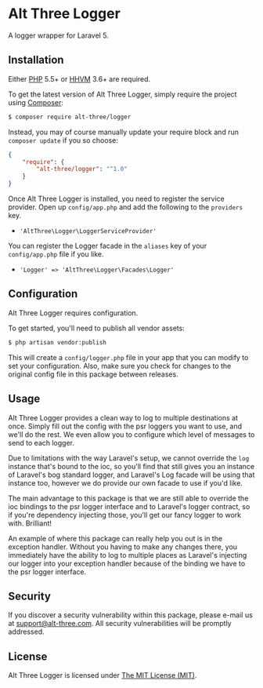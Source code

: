 # Alt Three Logger

A logger wrapper for Laravel 5.


## Installation

Either [PHP](https://php.net) 5.5+ or [HHVM](http://hhvm.com) 3.6+ are required.

To get the latest version of Alt Three Logger, simply require the project using [Composer](https://getcomposer.org):

```bash
$ composer require alt-three/logger
```

Instead, you may of course manually update your require block and run `composer update` if you so choose:

```json
{
    "require": {
        "alt-three/logger": "^1.0"
    }
}
```

Once Alt Three Logger is installed, you need to register the service provider. Open up `config/app.php` and add the following to the `providers` key.

* `'AltThree\Logger\LoggerServiceProvider'`

You can register the Logger facade in the `aliases` key of your `config/app.php` file if you like.

* `'Logger' => 'AltThree\Logger\Facades\Logger'`


## Configuration

Alt Three Logger requires configuration.

To get started, you'll need to publish all vendor assets:

```bash
$ php artisan vendor:publish
```

This will create a `config/logger.php` file in your app that you can modify to set your configuration. Also, make sure you check for changes to the original config file in this package between releases.


## Usage

Alt Three Logger provides a clean way to log to multiple destinations at once. Simply fill out the config with the psr loggers you want to use, and we'll do the rest. We even allow you to configure which level of messages to send to each logger.

Due to limitations with the way Laravel's setup, we cannot override the `log` instance that's bound to the ioc, so you'll find that still gives you an instance of Laravel's bog standard logger, and Laravel's Log facade will be using that instance too, however we do provide our own facade to use if you'd like.

The main advantage to this package is that we are still able to override the ioc bindings to the psr logger interface and to Laravel's logger contract, so if you're dependency injecting those, you'll get our fancy logger to work with. Brilliant!

An example of where this package can really help you out is in the exception handler. Without you having to make any changes there, you immediately have the ability to log to multiple places as Laravel's injecting our logger into your exception handler because of the binding we have to the psr logger interface.


## Security

If you discover a security vulnerability within this package, please e-mail us at support@alt-three.com. All security vulnerabilities will be promptly addressed.


## License

Alt Three Logger is licensed under [The MIT License (MIT)](LICENSE).
